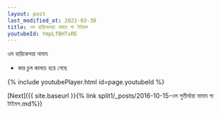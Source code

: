 ```yaml
---
layout: post
last_modified_at: 2021-03-30
title: ওম হারিকেসয়া নামায গা টাইমস
youtubeId: YmpLfBHTxRE
---
```

 
 
 ওম হারিকেসয়া নামায  
 
 -  কার চুল কালচে হয়ে গেছে 
 
  
 
  
 
 
 
 
 
 


{% include youtubePlayer.html id=page.youtubeId %}
 
[Next]({{ site.baseurl }}{% link  split1/_posts/2016-10-15-ওম সুতীর্থায়া নামায গা টাইমস.md%})
 
